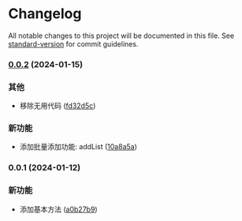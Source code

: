 # Changelog

All notable changes to this project will be documented in this file. See [standard-version](https://github.com/conventional-changelog/standard-version) for commit guidelines.

### [0.0.2](https://github.com/renzp94/idxdb/compare/v0.0.1...v0.0.2) (2024-01-15)


### 其他

* 移除无用代码 ([fd32d5c](https://github.com/renzp94/idxdb/commit/fd32d5c6406591f2e3e87f0abb7d46118ecef6cd))


### 新功能

* 添加批量添加功能: addList ([10a8a5a](https://github.com/renzp94/idxdb/commit/10a8a5a74790baebcf7a9aa96fefa84d33d31cd9))

### 0.0.1 (2024-01-12)


### 新功能

* 添加基本方法 ([a0b27b9](https://github.com/renzp94/idxdb/commit/a0b27b96bf3c2c16ee0154075d4d1fc3740a837b))

